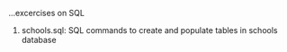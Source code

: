 ...excercises on SQL

1. schools.sql: SQL commands to create and populate tables in schools database
